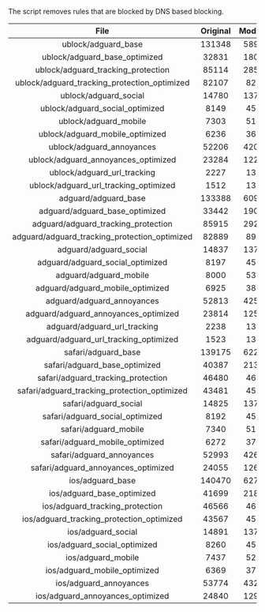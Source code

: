The script removes rules that are blocked by DNS based blocking.


| File | Original | Modified |
|:----:|:-----:|:-----:|
| ublock/adguard_base | 131348 | 58908 |
| ublock/adguard_base_optimized | 32831 | 18044 |
| ublock/adguard_tracking_protection | 85114 | 28529 |
| ublock/adguard_tracking_protection_optimized | 82107 | 8214 |
| ublock/adguard_social | 14780 | 13706 |
| ublock/adguard_social_optimized | 8149 | 4545 |
| ublock/adguard_mobile | 7303 | 5142 |
| ublock/adguard_mobile_optimized | 6236 | 3673 |
| ublock/adguard_annoyances | 52206 | 42010 |
| ublock/adguard_annoyances_optimized | 23284 | 12275 |
| ublock/adguard_url_tracking | 2227 | 1354 |
| ublock/adguard_url_tracking_optimized | 1512 | 1351 |
| adguard/adguard_base | 133388 | 60986 |
| adguard/adguard_base_optimized | 33442 | 19081 |
| adguard/adguard_tracking_protection | 85915 | 29271 |
| adguard/adguard_tracking_protection_optimized | 82889 | 8940 |
| adguard/adguard_social | 14837 | 13767 |
| adguard/adguard_social_optimized | 8197 | 4592 |
| adguard/adguard_mobile | 8000 | 5329 |
| adguard/adguard_mobile_optimized | 6925 | 3853 |
| adguard/adguard_annoyances | 52813 | 42530 |
| adguard/adguard_annoyances_optimized | 23814 | 12563 |
| adguard/adguard_url_tracking | 2238 | 1363 |
| adguard/adguard_url_tracking_optimized | 1523 | 1360 |
| safari/adguard_base | 139175 | 62202 |
| safari/adguard_base_optimized | 40387 | 21363 |
| safari/adguard_tracking_protection | 46480 | 4665 |
| safari/adguard_tracking_protection_optimized | 43481 | 4513 |
| safari/adguard_social | 14825 | 13750 |
| safari/adguard_social_optimized | 8192 | 4578 |
| safari/adguard_mobile | 7340 | 5184 |
| safari/adguard_mobile_optimized | 6272 | 3709 |
| safari/adguard_annoyances | 52993 | 42631 |
| safari/adguard_annoyances_optimized | 24055 | 12640 |
| ios/adguard_base | 140470 | 62710 |
| ios/adguard_base_optimized | 41699 | 21868 |
| ios/adguard_tracking_protection | 46566 | 4675 |
| ios/adguard_tracking_protection_optimized | 43567 | 4523 |
| ios/adguard_social | 14891 | 13789 |
| ios/adguard_social_optimized | 8260 | 4599 |
| ios/adguard_mobile | 7437 | 5229 |
| ios/adguard_mobile_optimized | 6369 | 3751 |
| ios/adguard_annoyances | 53774 | 43297 |
| ios/adguard_annoyances_optimized | 24840 | 12967 |